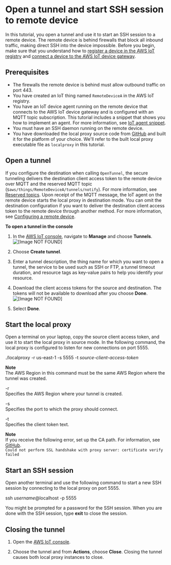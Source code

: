 # Open a tunnel and start SSH session to remote device<a name="secure-tunneling-tutorial-open-tunnel"></a>

In this tutorial, you open a tunnel and use it to start an SSH session to a remote device\. The remote device is behind firewalls that block all inbound traffic, making direct SSH into the device impossible\. Before you begin, make sure that you understand how to [register a device in the AWS IoT registry](https://docs.aws.amazon.com/iot/latest/developerguide/register-device.html) and [connect a device to the AWS IoT device gateway](https://docs.aws.amazon.com/iot/latest/developerguide/sdk-tutorials.html)\.

## Prerequisites<a name="tunneling-tutorial-prerequisites"></a>
+ The firewalls the remote device is behind must allow outbound traffic on port 443\.
+ You have created an IoT thing named `RemoteDeviceA` in the AWS IoT registry\.
+ You have an IoT device agent running on the remote device that connects to the AWS IoT device gateway and is configured with an MQTT topic subscription\. This tutorial includes a snippet that shows you how to implement an agent\. For more information, see [IoT agent snippet](agent-snippet.md)\.
+ You must have an SSH daemon running on the remote device\.
+ You have downloaded the local proxy source code from [GitHub](https://github.com/aws-samples/aws-iot-securetunneling-localproxy) and built it for the platform of your choice\. We'll refer to the built local proxy executable file as `localproxy` in this tutorial\.

## Open a tunnel<a name="open-tunnel"></a>

If you configure the destination when calling `OpenTunnel`, the secure tunneling delivers the destination client access token to the remote device over MQTT and the reserved MQTT topic \(`$aws/things/RemoteDeviceA/tunnels/notify`\)\. For more information, see [Reserved topics](reserved-topics.md)\. Upon receipt of the MQTT message, the IoT agent on the remote device starts the local proxy in destination mode\. You can omit the destination configuration if you want to deliver the destination client access token to the remote device through another method\. For more information, see [Configuring a remote device](configure-remote-device.md)\.

**To open a tunnel in the console**

1. In the [AWS IoT console](https://console.aws.amazon.com/iot/), navigate to **Manage** and choose **Tunnels**\.  
![\[Image NOT FOUND\]](http://docs.aws.amazon.com/iot/latest/developerguide/images/tunnels-page.png)

1. Choose **Create tunnel**\.

1. Enter a tunnel description, the thing name for which you want to open a tunnel, the service to be used such as SSH or FTP, a tunnel timeout duration, and resource tags as key\-value pairs to help you identify your resource\.

1. Download the client access tokens for the source and destination\. The tokens will not be available to download after you choose **Done**\.  
![\[Image NOT FOUND\]](http://docs.aws.amazon.com/iot/latest/developerguide/images/tunnel-success.png)

1. Select **Done**\.

## Start the local proxy<a name="start-local-proxy"></a>

Open a terminal on your laptop, copy the source client access token, and use it to start the local proxy in source mode\. In the following command, the local proxy is configured to listen for new connections on port 5555\.

\./localproxy \-r us\-east\-1 \-s 5555 \-t *source\-client\-access\-token*

**Note**  
The AWS Region in this command must be the same AWS Region where the tunnel was created\.

\-r  
Specifies the AWS Region where your tunnel is created\.

\-s  
Specifies the port to which the proxy should connect\.

\-t  
Specifies the client token text\.

**Note**  
If you receive the following error, set up the CA path\. For information, see [GitHub](https://github.com/aws-samples/aws-iot-securetunneling-localproxy)\.  
`Could not perform SSL handshake with proxy server: certificate verify failed`

## Start an SSH session<a name="start-ssh-session"></a>

Open another terminal and use the following command to start a new SSH session by connecting to the local proxy on port 5555\.

ssh *username*@localhost \-p 5555

You might be prompted for a password for the SSH session\. When you are done with the SSH session, type **exit** to close the session\.

## Closing the tunnel<a name="close-tunnel"></a>

1. Open the [AWS IoT console](https://console.aws.amazon.com/iot/)\.

1.  Choose the tunnel and from **Actions**, choose **Close**\. Closing the tunnel causes both local proxy instances to close\.